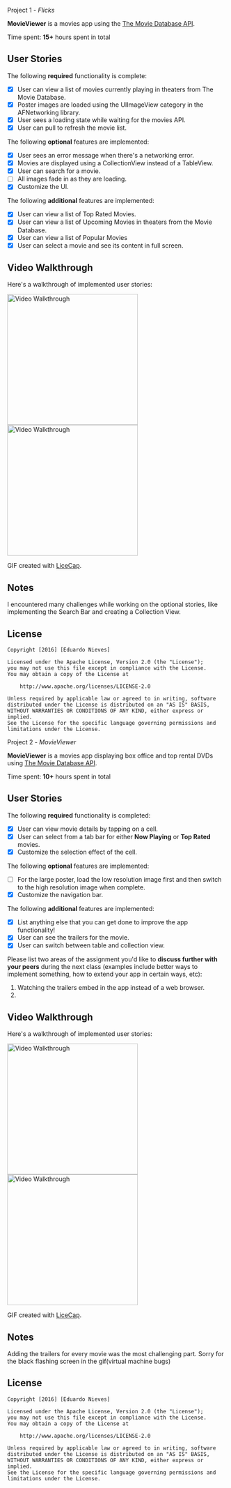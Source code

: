 Project 1 - *Flicks*

**MovieViewer** is a movies app using the [The Movie Database API](http://docs.themoviedb.apiary.io/#).

Time spent: **15+** hours spent in total

## User Stories

The following **required** functionality is complete:

- [x] User can view a list of movies currently playing in theaters from The Movie Database.
- [x] Poster images are loaded using the UIImageView category in the AFNetworking library.
- [x] User sees a loading state while waiting for the movies API.
- [x] User can pull to refresh the movie list.

The following **optional** features are implemented:

- [x] User sees an error message when there's a networking error.
- [x] Movies are displayed using a CollectionView instead of a TableView.
- [x] User can search for a movie.
- [ ] All images fade in as they are loading.
- [x] Customize the UI.

The following **additional** features are implemented:

- [x] User can view a list of Top Rated Movies.
- [x] User can view a list of Upcoming Movies in theaters from the Movie Database.
- [x] User can view a list of Popular Movies
- [x] User can select a movie and see its content in full screen.

## Video Walkthrough 

Here's a walkthrough of implemented user stories:

<img src='http://i.imgur.com/JxpccFD.gif' title='Video Walkthrough' width='300' alt='Video Walkthrough' />

<img src='http://i.imgur.com/8kk5fi9.gif' title='Video Walkthrough' width='300' alt='Video Walkthrough' />


GIF created with [LiceCap](http://www.cockos.com/licecap/).

## Notes

I encountered many challenges while working on the optional stories, like implementing the Search Bar and creating a Collection View. 

## License

    Copyright [2016] [Eduardo Nieves]

    Licensed under the Apache License, Version 2.0 (the "License");
    you may not use this file except in compliance with the License.
    You may obtain a copy of the License at

        http://www.apache.org/licenses/LICENSE-2.0

    Unless required by applicable law or agreed to in writing, software
    distributed under the License is distributed on an "AS IS" BASIS,
    WITHOUT WARRANTIES OR CONDITIONS OF ANY KIND, either express or implied.
    See the License for the specific language governing permissions and
    limitations under the License.


 Project 2 - *MovieViewer*

**MovieViewer** is a movies app displaying box office and top rental DVDs using [The Movie Database API](http://docs.themoviedb.apiary.io/#).

Time spent: **10+** hours spent in total

## User Stories

The following **required** functionality is completed:

- [x] User can view movie details by tapping on a cell.
- [x] User can select from a tab bar for either **Now Playing** or **Top Rated** movies.
- [x] Customize the selection effect of the cell.

The following **optional** features are implemented:

- [ ] For the large poster, load the low resolution image first and then switch to the high resolution image when complete.
- [x] Customize the navigation bar.

The following **additional** features are implemented:

- [x] List anything else that you can get done to improve the app functionality!
- [x] User can see the trailers for the movie.
- [x] User can switch between table and collection view.

Please list two areas of the assignment you'd like to **discuss further with your peers** during the next class (examples include better ways to implement something, how to extend your app in certain ways, etc):

1. Watching the trailers embed in the app instead of a web browser.
2. 

## Video Walkthrough 

Here's a walkthrough of implemented user stories:

<img src='http://i.imgur.com/uxIi8yg.gif' title='Video Walkthrough' width='300' alt='Video Walkthrough' />

<img src='https://i.imgur.com/OkZ3kLg.gif' title='Video Walkthrough' width='300' alt='Video Walkthrough' />

GIF created with [LiceCap](http://www.cockos.com/licecap/).

## Notes

Adding the trailers for every movie was the most challenging part.
Sorry for the black flashing screen in the gif(virtual machine bugs)

## License

    Copyright [2016] [Eduardo Nieves]

    Licensed under the Apache License, Version 2.0 (the "License");
    you may not use this file except in compliance with the License.
    You may obtain a copy of the License at

        http://www.apache.org/licenses/LICENSE-2.0

    Unless required by applicable law or agreed to in writing, software
    distributed under the License is distributed on an "AS IS" BASIS,
    WITHOUT WARRANTIES OR CONDITIONS OF ANY KIND, either express or implied.
    See the License for the specific language governing permissions and
    limitations under the License.
